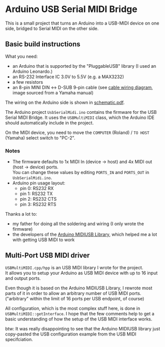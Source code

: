 # Arduino USB Serial MIDI Bridge

This is a small project that turns an Arduino into a USB-MIDI device on one side,
bridged to Serial MIDI on the other side.

## Basic build instructions

What you need:

- an Arduino that is supported by the "PluggableUSB" library (I used an Arduino Leonardo.)
- an RS-232 Interface IC 3.0V to 5.5V (e.g. a MAX3232)
- a few resistors
- an 8-pin MINI DIN ↔ D-SUB 9-pin cable (see [cable wiring diagram](cable-wiring.png), image sourced from a Yamaha manual)  

The wiring on the Arduino side is shown in [schematic.pdf](schematic.pdf).

The Arduino project `UsbSerialMidi.ino` contains the firmware for the USB Serial MIDI Bridge.
It uses the `USBMultiMIDI` class, which the Arduino IDE should automatically include in the project.

On the MIDI device, you need to move the `COMPUTER` (Roland) / `TO HOST` (Yamaha) select switch to "PC-2".

### Notes

- The firmware defaults to 1x MIDI In (device → host) and 4x MIDI out (host → device) ports.  
  You can change these values by editing `PORTS_IN` and `PORTS_OUT` in `UsbSerialMidi.ino`.
- Arduino pin usage layout:
  - pin 0: RS232 RX
  - pin 1: RS232 TX
  - pin 2: RS232 CTS
  - pin 3: RS232 RTS


Thanks a lot to:
- my father for doing all the soldering and wiring (I only wrote the firmware)
- the developers of the [Arduino MIDIUSB Library](https://github.com/arduino-libraries/MIDIUSB), which helped me a lot with getting USB MIDI to work


## Multi-Port USB MIDI driver

`USBMultiMIDI.cpp/hpp` is an USB MIDI library I wrote for the project.  
It allows you to setup your Arduino as USB MIDI device with up to 16 input and output ports.

Even though it is based on the Arduino MIDIUSB Library,
I rewrote most parts of it in order to allow an arbitrary number of USB MIDI ports.
("arbitrary" within the limit of 16 ports per USB endpoint, of course)

All configuration, which is the most complex stuff here, is done in `USBMultiMIDI::getInterface`.
I hope that the few comments help to get a basic understanding of how the setup of the USB MIDI interface works.

btw: It was really disappointing to see that the Arduino MIDIUSB library just copy-pasted the USB configuration example from the USB MIDI specifciation.
